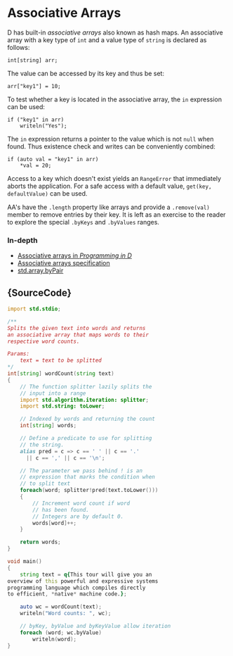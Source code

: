 # Associative Arrays

D has built-in *associative arrays* also known as hash maps.
An associative array with a key type of `int` and a value type
of `string` is declared as follows:

    int[string] arr;

The value can be accessed by its key and thus be set:

    arr["key1"] = 10;

To test whether a key is located in the associative array, the
`in` expression can be used:

    if ("key1" in arr)
        writeln("Yes");

The `in` expression returns a pointer to the value
which is not `null` when found. Thus existence check
and writes can be conveniently combined:

    if (auto val = "key1" in arr)
        *val = 20;

Access to a key which doesn't exist yields an `RangeError`
that immediately aborts the application. For a safe access
with a default value, `get(key, defaultValue)` can be used.

AA's have the `.length` property like arrays and provide
a `.remove(val)` member to remove entries by their key.
It is left as an exercise to the reader to explore
the special `.byKeys` and `.byValues` ranges.

### In-depth

- [Associative arrays in _Programming in D_](http://ddili.org/ders/d.en/aa.html)
- [Associative arrays specification](https://dlang.org/spec/hash-map.html)
- [std.array.byPair](http://dlang.org/phobos/std_array.html#.byPair)

## {SourceCode}

```d
import std.stdio;

/**
Splits the given text into words and returns
an associative array that maps words to their
respective word counts.

Params:
    text = text to be splitted
*/
int[string] wordCount(string text)
{
    // The function splitter lazily splits the
    // input into a range
    import std.algorithm.iteration: splitter;
    import std.string: toLower;

    // Indexed by words and returning the count
    int[string] words;

    // Define a predicate to use for splitting
    // the string.
    alias pred = c => c == ' ' || c == '.'
      || c == ',' || c == '\n';

    // The parameter we pass behind ! is an
    // expression that marks the condition when
    // to split text
    foreach(word; splitter!pred(text.toLower()))
    {
        // Increment word count if word
        // has been found.
        // Integers are by default 0.
        words[word]++;
    }

    return words;
}

void main()
{
    string text = q{This tour will give you an
overview of this powerful and expressive systems
programming language which compiles directly
to efficient, *native* machine code.};

    auto wc = wordCount(text);
    writeln("Word counts: ", wc);

    // byKey, byValue and byKeyValue allow iteration
    foreach (word; wc.byValue)
        writeln(word);
}
```
